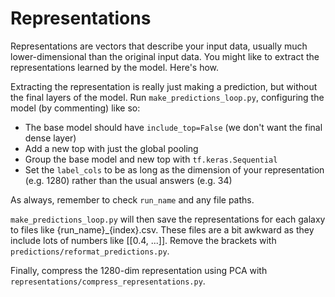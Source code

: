 # Representations

Representations are vectors that describe your input data, usually much lower-dimensional than the original input data.
You might like to extract the representations learned by the model. Here's how.

Extracting the representation is really just making a prediction, but without the final layers of the model.
Run `make_predictions_loop.py`, configuring the model (by commenting) like so:

- The base model should have `include_top=False` (we don't want the final dense layer)
- Add a new top with just the global pooling
- Group the base model and new top with `tf.keras.Sequential`
- Set the `label_cols` to be as long as the dimension of your representation (e.g. 1280) rather than the usual answers (e.g. 34)

As always, remember to check `run_name` and any file paths.

`make_predictions_loop.py` will then save the representations for each galaxy to files like {run_name}_{index}.csv.
These files are a bit awkward as they include lots of numbers like [[0.4, ...]].
Remove the brackets with `predictions/reformat_predictions.py`.

Finally, compress the 1280-dim representation using PCA with `representations/compress_representations.py`.
